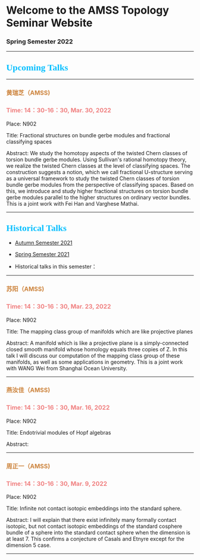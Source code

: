 # Welcome to the AMSS Topology Seminar Website 

### Spring Semester 2022

-------------------------------------------------------------------------------------------


## <font color=DeepSkyBlue size=5 face="黑体">Upcoming Talks</font>


-------------------------------------------------------------------------------------------

### <font color=Peru size=3> 黄瑞芝（AMSS)</font>

### <font color=LightCoral size=3>Time: 14：30-16：30, Mar. 30, 2022</font>

Place: N902

Title: Fractional structures on bundle gerbe modules and fractional classifying spaces

Abstract: We study the homotopy aspects of the twisted Chern classes of torsion bundle gerbe modules. Using Sullivan's rational homotopy theory, we realize the twisted Chern classes at the level of classifying spaces. The construction suggests a notion, which we call fractional U-structure serving as a universal framework to study the twisted Chern classes of torsion bundle gerbe modules from the perspective of classifying spaces. Based on this, we introduce and study higher fractional structures on torsion bundle gerbe modules parallel to the higher structures on ordinary vector bundles. This is a joint work with Fei Han and Varghese Mathai.



-------------------------------------------------------------------------------------------


## <font color=DeepSkyBlue size=5 face="黑体">Historical Talks</font>

-	[Autumn Semester 2021](https://hrzsea.github.io/AMSS-Topology-Seminar-2021Autumn/) 
-	[Spring Semester 2021](https://hrzsea.github.io/AMSS-Topology-Seminar-2021Spring/) 

-	Historical talks in this semester：

-------------------------------------------------------------------------------------------

### <font color=Peru size=3> 苏阳（AMSS)</font>

### <font color=LightCoral size=3>Time: 14：30-16：30, Mar. 23, 2022</font>

Place: N902

Title: The mapping class group of manifolds which are like projective planes

Abstract: A manifold which is like a projective plane is a simply-connected closed smooth manifold whose homology equals three copies of Z. In this talk I will discuss our computation of the mapping class group of these manifolds, as well as some applications in geometry. This is a joint work with WANG Wei from Shanghai Ocean University.



-------------------------------------------------------------------------------------------

### <font color=Peru size=3> 燕汝佳（AMSS)</font>

### <font color=LightCoral size=3>Time: 14：30-16：30, Mar. 16, 2022</font>

Place: N902

Title: Endotrivial modules of Hopf algebras

Abstract: 


-------------------------------------------------------------------------------------------


### <font color=Peru size=3> 周正一（AMSS)</font>

### <font color=LightCoral size=3>Time: 14：30-16：30, Mar. 9, 2022</font>

Place: N902

Title: Infinite not contact isotopic embeddings into the standard sphere. 

Abstract: I will explain that there exist infinitely many formally contact isotopic, but not contact isotopic embeddings of the standard cosphere bundle of a sphere into the standard contact sphere when the dimension is at least 7. This confirms a conjecture of Casals and Etnyre except for the dimension 5 case.



-------------------------------------------------------------------------------------------

